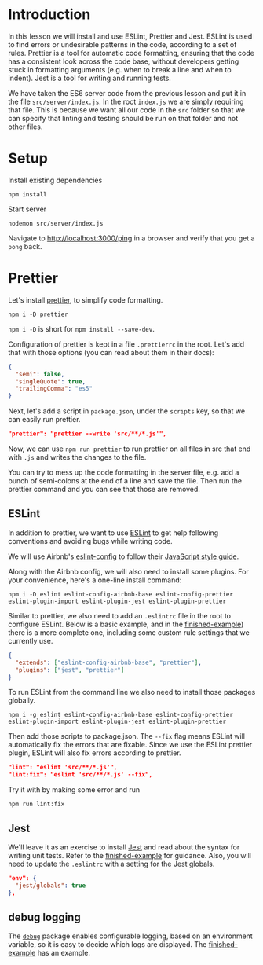 # Introduction

In this lesson we will install and use ESLint, Prettier and Jest. ESLint is used to find errors or undesirable patterns in the code, according to a set of rules. Prettier is a tool for automatic code formatting, ensuring that the code has a consistent look across the code base, without developers getting stuck in formatting arguments (e.g. when to break a line and when to indent). Jest is a tool for writing and running tests.

We have taken the ES6 server code from the previous lesson and put it in the file `src/server/index.js`. In the root `index.js` we are simply requiring that file. This is because we want all our code in the `src` folder so that we can specify that linting and testing should be run on that folder and not other files.

# Setup

Install existing dependencies

```
npm install
```

Start server

```
nodemon src/server/index.js
```

Navigate to [http://localhost:3000/ping](http://localhost:3000/ping) in a browser and verify that you get a `pong` back.

# Prettier

Let's install [prettier](https://github.com/prettier/prettier), to simplify code formatting.

```
npm i -D prettier
```

`npm i -D` is short for `npm install --save-dev`.

Configuration of prettier is kept in a file `.prettierrc` in the root. Let's add that with those options (you can read about them in their docs):

```json
{
  "semi": false,
  "singleQuote": true,
  "trailingComma": "es5"
}
```

Next, let's add a script in `package.json`, under the `scripts` key, so that we can easily run prettier.

```json
"prettier": "prettier --write 'src/**/*.js'",
```

Now, we can use `npm run prettier` to run prettier on all files in src that end with `.js` and writes the changes to the file.

You can try to mess up the code formatting in the server file, e.g. add a bunch of semi-colons at the end of a line and save the file. Then run the prettier command and you can see that those are removed.

## ESLint

In addition to prettier, we want to use [ESLint](https://eslint.org/) to get help following conventions and avoiding bugs while writing code.

We will use Airbnb's [eslint-config](https://github.com/airbnb/javascript/tree/master/packages/eslint-config-airbnb) to follow their [JavaScript style guide](https://github.com/airbnb/javascript).

Along with the Airbnb config, we will also need to install some plugins. For your convenience, here's a one-line install command:

```
npm i -D eslint eslint-config-airbnb-base eslint-config-prettier eslint-plugin-import eslint-plugin-jest eslint-plugin-prettier
```

Similar to prettier, we also need to add an `.eslintrc` file in the root to configure ESLint. Below is a basic example, and in the [finished-example](../finished-example/.eslintrc)) there is a more complete one, including some custom rule settings that we currently use.

```json
{
  "extends": ["eslint-config-airbnb-base", "prettier"],
  "plugins": ["jest", "prettier"]
}
```

To run ESLint from the command line we also need to install those packages globally.

```
npm i -g eslint eslint-config-airbnb-base eslint-config-prettier eslint-plugin-import eslint-plugin-jest eslint-plugin-prettier
```

Then add those scripts to package.json. The `--fix` flag means ESLint will automatically fix the errors that are fixable. Since we use the ESLint prettier plugin, ESLint will also fix errors according to prettier.

```json
"lint": "eslint 'src/**/*.js'",
"lint:fix": "eslint 'src/**/*.js' --fix",
```

Try it with by making some error and run

```
npm run lint:fix
```

## Jest

We'll leave it as an exercise to install [Jest](https://www.npmjs.com/package/jest) and read about the syntax for writing unit tests. Refer to the [finished-example](../finished-example/src/routeHandlers/ping/index.test.js) for guidance. Also, you will need to update the `.eslintrc` with a setting for the Jest globals.

```json
"env": {
  "jest/globals": true
},
```

## debug logging

The [`debug`](https://www.npmjs.com/package/debug) package enables configurable logging, based on an environment variable, so it is easy to decide which logs are displayed. The [finished-example](../finished-example/src/server/index.js) has an example.
